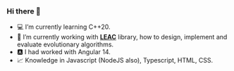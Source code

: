 ### Hi there 👋

- 💻 I’m currently learning C++20.
- 🧬 I’m currently working with **[LEAC](https://github.com/kdis-lab/LEAC)** library, how to design, implement and evaluate evolutionary algorithms.
- 🅰️ I had worked with Angular 14.
- 📈 Knowledge in Javascript (NodeJS also), Typescript, HTML, CSS.
